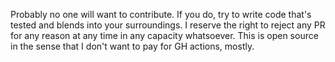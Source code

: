 Probably no one will want to contribute. If you do, try to write code that's tested and blends into your surroundings. I
reserve the right to reject any PR for any reason at any time in any capacity whatsoever. This is open source in the
sense that I don't want to pay for GH actions, mostly.
